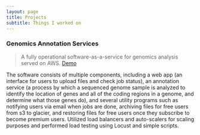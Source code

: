 ```yaml
---
layout: page
title: Projects
subtitle: Things I worked on
---
```


### Genomics Annotation Services

> A fully operational software-as-a-service for genomics analysis served on AWS. 
> [Demo](https://www.youtube.com/watch?v=k2kOfwSWX8w)

The software consists of multiple components, including a web app (an interface for users to upload files and check job status), an annotation service (a process by which a sequenced genome sample is analyzed to identify the location of genes and all of the coding regions in a genome, and determine what those genes do), and several utility programs such as notifying users via email when jobs are done, archiving files for free users from s3 to glacier, and restoring files for free users once they subscribe to become premium users. Utilized load balancers and auto-scalers for scaling purposes and performed load testing using Locust and simple scripts. 
